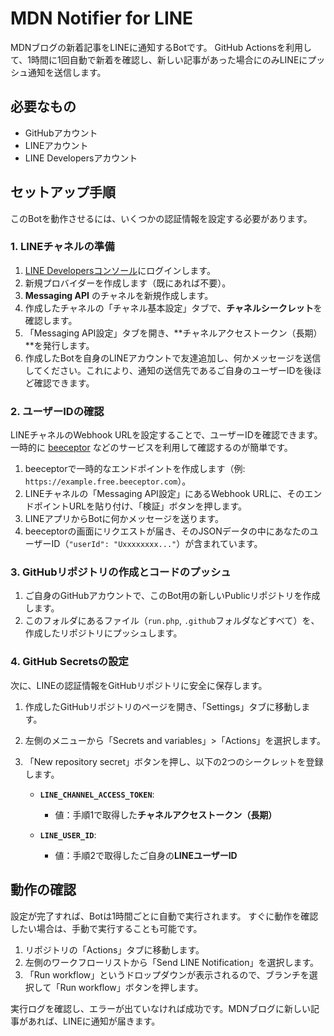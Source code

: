 # MDN Notifier for LINE

MDNブログの新着記事をLINEに通知するBotです。
GitHub Actionsを利用して、1時間に1回自動で新着を確認し、新しい記事があった場合にのみLINEにプッシュ通知を送信します。

## 必要なもの

- GitHubアカウント
- LINEアカウント
- LINE Developersアカウント

## セットアップ手順

このBotを動作させるには、いくつかの認証情報を設定する必要があります。

### 1. LINEチャネルの準備

1.  [LINE Developersコンソール](https://developers.line.biz/ja/)にログインします。
2.  新規プロバイダーを作成します（既にあれば不要）。
3.  **Messaging API** のチャネルを新規作成します。
4.  作成したチャネルの「チャネル基本設定」タブで、**チャネルシークレット**を確認します。
5.  「Messaging API設定」タブを開き、**チャネルアクセストークン（長期）**を発行します。
6.  作成したBotを自身のLINEアカウントで友達追加し、何かメッセージを送信してください。これにより、通知の送信先であるご自身のユーザーIDを後ほど確認できます。

### 2. ユーザーIDの確認

LINEチャネルのWebhook URLを設定することで、ユーザーIDを確認できます。一時的に [beeceptor](https://beeceptor.com/) などのサービスを利用して確認するのが簡単です。

1.  beeceptorで一時的なエンドポイントを作成します（例: `https://example.free.beeceptor.com`）。
2.  LINEチャネルの「Messaging API設定」にあるWebhook URLに、そのエンドポイントURLを貼り付け、「検証」ボタンを押します。
3.  LINEアプリからBotに何かメッセージを送ります。
4.  beeceptorの画面にリクエストが届き、そのJSONデータの中にあなたのユーザーID（`"userId": "Uxxxxxxxx..."`）が含まれています。

### 3. GitHubリポジトリの作成とコードのプッシュ

1.  ご自身のGitHubアカウントで、このBot用の新しいPublicリポジトリを作成します。
2.  このフォルダにあるファイル（`run.php`, `.github`フォルダなどすべて）を、作成したリポジトリにプッシュします。

### 4. GitHub Secretsの設定

次に、LINEの認証情報をGitHubリポジトリに安全に保存します。

1.  作成したGitHubリポジトリのページを開き、「Settings」タブに移動します。
2.  左側のメニューから「Secrets and variables」>「Actions」を選択します。
3.  「New repository secret」ボタンを押し、以下の2つのシークレットを登録します。

    -   **`LINE_CHANNEL_ACCESS_TOKEN`**: 
        - 値：手順1で取得した**チャネルアクセストークン（長期）**

    -   **`LINE_USER_ID`**: 
        - 値：手順2で取得したご自身の**LINEユーザーID**

## 動作の確認

設定が完了すれば、Botは1時間ごとに自動で実行されます。
すぐに動作を確認したい場合は、手動で実行することも可能です。

1.  リポジトリの「Actions」タブに移動します。
2.  左側のワークフローリストから「Send LINE Notification」を選択します。
3.  「Run workflow」というドロップダウンが表示されるので、ブランチを選択して「Run workflow」ボタンを押します。

実行ログを確認し、エラーが出ていなければ成功です。MDNブログに新しい記事があれば、LINEに通知が届きます。
